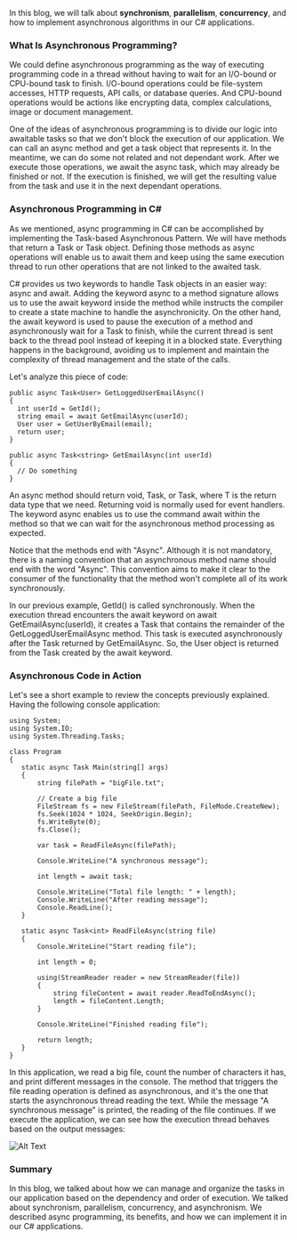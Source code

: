 In this blog, we will talk about **synchronism**, **parallelism**, **concurrency**, and how to implement asynchronous algorithms in our C# applications.

### What Is Asynchronous Programming?

We could define asynchronous programming as the way of executing programming code in a thread without having to wait for an I/O-bound or CPU-bound task to finish. I/O-bound operations could be file-system accesses, HTTP requests, API calls, or database queries. And CPU-bound operations would be actions like encrypting data, complex calculations, image or document management.

One of the ideas of asynchronous programming is to divide our logic into awaitable tasks so that we don't block the execution of our application. We can call an async method and get a task object that represents it. In the meantime, we can do some not related and not dependant work. After we execute those operations, we await the async task, which may already be finished or not. If the execution is finished, we will get the resulting value from the task and use it in the next dependant operations.

### Asynchronous Programming in C#

As we mentioned, async programming in C# can be accomplished by implementing the Task-based Asynchronous Pattern. We will have methods that return a Task or Task<T> object. Defining those methods as async operations will enable us to await them and keep using the same execution thread to run other operations that are not linked to the awaited task.

C# provides us two keywords to handle Task objects in an easier way: async and await. Adding the keyword async to a method signature allows us to use the await keyword inside the method while instructs the compiler to create a state machine to handle the asynchronicity. On the other hand, the await keyword is used to pause the execution of a method and asynchronously wait for a Task to finish, while the current thread is sent back to the thread pool instead of keeping it in a blocked state. Everything happens in the background, avoiding us to implement and maintain the complexity of thread management and the state of the calls.

Let's analyze this piece of code:

```
public async Task<User> GetLoggedUserEmailAsync()
{
  int userId = GetId();
  string email = await GetEmailAsync(userId);
  User user = GetUserByEmail(email);
  return user;
}

public async Task<string> GetEmailAsync(int userId)
{
  // Do something
}
```

An async method should return void, Task, or Task<T>, where T is the return data type that we need. Returning void is normally used for event handlers. The keyword async enables us to use the command await within the method so that we can wait for the asynchronous method processing as expected.

Notice that the methods end with "Async". Although it is not mandatory, there is a naming convention that an asynchronous method name should end with the word "Async". This convention aims to make it clear to the consumer of the functionality that the method won't complete all of its work synchronously.

In our previous example, GetId() is called synchronously. When the execution thread encounters the await keyword on await GetEmailAsync(userId), it creates a Task<User> that contains the remainder of the GetLoggedUserEmailAsync method. This task is executed asynchronously after the Task<string> returned by GetEmailAsync. So, the User object is returned from the Task<User> created by the await keyword.

### Asynchronous Code in Action

Let's see a short example to review the concepts previously explained. Having the following console application:

```
using System;
using System.IO;
using System.Threading.Tasks;

class Program
{
   static async Task Main(string[] args)
   {
       string filePath = "bigFile.txt";

       // Create a big file
       FileStream fs = new FileStream(filePath, FileMode.CreateNew);
       fs.Seek(1024 * 1024, SeekOrigin.Begin);
       fs.WriteByte(0);
       fs.Close();

       var task = ReadFileAsync(filePath);

       Console.WriteLine("A synchronous message");

       int length = await task;

       Console.WriteLine("Total file length: " + length);
       Console.WriteLine("After reading message");
       Console.ReadLine();
   }

   static async Task<int> ReadFileAsync(string file)
   {
       Console.WriteLine("Start reading file");

       int length = 0;

       using(StreamReader reader = new StreamReader(file))
       {
           string fileContent = await reader.ReadToEndAsync();
           length = fileContent.Length;
       }

       Console.WriteLine("Finished reading file");

       return length;
   }
}
```

In this application, we read a big file, count the number of characters it has, and print different messages in the console. The method that triggers the file reading operation is defined as asynchronous, and it's the one that starts the asynchronous thread reading the text. While the message "A synchronous message" is printed, the reading of the file continues. If we execute the application, we can see how the execution thread behaves based on the output messages:

![Alt Text](https://dev-to-uploads.s3.amazonaws.com/uploads/articles/n65bju182j6eayckm53n.png)

### Summary

In this blog, we talked about how we can manage and organize the tasks in our application based on the dependency and order of execution. We talked about synchronism, parallelism, concurrency, and asynchronism. We described async programming, its benefits, and how we can implement it in our C# applications. 
